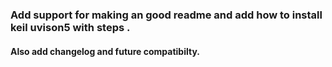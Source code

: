 ### Add support for making an good readme and add how to install keil uvison5 with steps .
#### Also add changelog and future compatibilty.